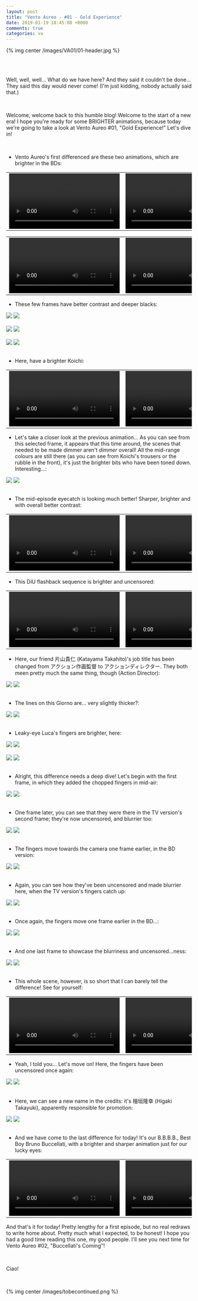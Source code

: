 ```yaml
---
layout: post
title: "Vento Aureo - #01 - Gold Experience"
date: 2019-01-19 18:45:08 +0000
comments: true
categories: va
---
```


{% img center /images/VA01/01-header.jpg %}
<!-- more -->

<br>
<br>

Well, well, well... What do we have here? And they said it couldn't be done... They said this day would never come! (I'm just kidding, nobody actually said that.)

<br>

Welcome, welcome back to this humble blog! Welcome to the start of a new era! I hope you're ready for some BRIGHTER animations, because today we're going to take a look at Vento Aureo #01, "Gold Experience!" Let's dive in!

<br>

- Vento Aureo's first differenced are these two animations, which are brighter in the BDs:

<table width="100%">
<tr>
<td align="left" valign="top" width="50%">
<video class='center' nocontrols loop preload='auto'>
  <source src="./../videos/VA01/TV 01 - brighter gold experience.webm" type='video/webm; codecs="vp8, vorbis"'>
</video>
</td>
<td align="left" valign="top" width="50%">
<video class='center' nocontrols loop preload='auto'>
  <source src="./../videos/VA01/BD 01 - brighter gold experience.webm" type='video/webm; codecs="vp8, vorbis"'>
</video>
</td>
</tr>
</table>

<table width="100%">
<tr>
<td align="left" valign="top" width="50%">
<video class='center' nocontrols loop preload='auto'>
  <source src="./../videos/VA01/TV 02 - brighter plant.webm" type='video/webm; codecs="vp8, vorbis"'>
</video>
</td>
<td align="left" valign="top" width="50%">
<video class='center' nocontrols loop preload='auto'>
  <source src="./../videos/VA01/BD 02 - brighter plant.webm" type='video/webm; codecs="vp8, vorbis"'>
</video>
</td>
</tr>
</table>

- These few frames have better contrast and deeper blacks:

<div id="container1" class="twentytwenty-container">
 <img src="./../images/VA01/tv-21385.jpg" />
 <img src="./../images/VA01/bd-21385.jpg" />
</div>

<br>

<div id="container1" class="twentytwenty-container">
 <img src="./../images/VA01/tv-21391.jpg" />
 <img src="./../images/VA01/bd-21391.jpg" />
</div>

<br>

<div id="container1" class="twentytwenty-container">
 <img src="./../images/VA01/tv-21405.jpg" />
 <img src="./../images/VA01/bd-21405.jpg" />
</div>

<br>

- Here, have a brighter Koichi:

<table width="100%">
<tr>
<td align="left" valign="top" width="50%">
<video class='center' nocontrols loop preload='auto'>
  <source src="./../videos/VA01/TV 03 - brighter koichi.webm" type='video/webm; codecs="vp8, vorbis"'>
</video>
</td>
<td align="left" valign="top" width="50%">
<video class='center' nocontrols loop preload='auto'>
  <source src="./../videos/VA01/BD 03 - brighter koichi.webm" type='video/webm; codecs="vp8, vorbis"'>
</video>
</td>
</tr>
</table>

- Let's take a closer look at the previous animation... As you can see from this selected frame, it appears that this time around, the scenes that needed to be made dimmer aren't _dimmer_ overall! All the mid-range colours are still there (as you can see from Koichi's trousers or the rubble in the front), it's just the brighter bits who have been toned down. Interesting...:

<div id="container1" class="twentytwenty-container">
 <img src="./../images/VA01/tv-21464.jpg" />
 <img src="./../images/VA01/bd-21464.jpg" />
</div>

<br>

- The mid-episode eyecatch is looking much better! Sharper, brighter and with overall better contrast:

<table width="100%">
<tr>
<td align="left" valign="top" width="50%">
<video class='center' nocontrols loop preload='auto'>
  <source src="./../videos/VA01/TV 04 - eyecatch.webm" type='video/webm; codecs="vp8, vorbis"'>
</video>
</td>
<td align="left" valign="top" width="50%">
<video class='center' nocontrols loop preload='auto'>
  <source src="./../videos/VA01/BD 04 - eyecatch.webm" type='video/webm; codecs="vp8, vorbis"'>
</video>
</td>
</tr>
</table>

- This DiU flashback sequence is brighter and uncensored:

<table width="100%">
<tr>
<td align="left" valign="top" width="50%">
<video class='center' nocontrols loop preload='auto'>
  <source src="./../videos/VA01/TV 05 - flashbacks.webm" type='video/webm; codecs="vp8, vorbis"'>
</video>
</td>
<td align="left" valign="top" width="50%">
<video class='center' nocontrols loop preload='auto'>
  <source src="./../videos/VA01/BD 05 - flashbacks.webm" type='video/webm; codecs="vp8, vorbis"'>
</video>
</td>
</tr>
</table>

- Here, our friend 片山貴仁 (Katayama Takahito)'s job title has been changed from アクション作画監督 to アクションディレクター. They both meen pretty much the same thing, though (Action Director):

<div id="container1" class="twentytwenty-container">
 <img src="./../images/VA01/tv-31170.jpg" />
 <img src="./../images/VA01/bd-31170.jpg" />
</div>

<br>

- The lines on this Giorno are... very slightly thicker?:

<div id="container1" class="twentytwenty-container">
 <img src="./../images/VA01/tv-31730.jpg" />
 <img src="./../images/VA01/bd-31730.jpg" />
</div>

<br>

- Leaky-eye Luca's fingers are brighter, here:

<div id="container1" class="twentytwenty-container">
 <img src="./../images/VA01/tv-31770.jpg" />
 <img src="./../images/VA01/bd-31770.jpg" />
</div>

<br>

<div id="container1" class="twentytwenty-container">
 <img src="./../images/VA01/tv-31785.jpg" />
 <img src="./../images/VA01/bd-31785.jpg" />
</div>

<br>

- Alright, this difference needs a deep dive! Let's begin with the first frame, in which they added the chopped fingers in mid-air:

<div id="container1" class="twentytwenty-container">
 <img src="./../images/VA01/tv-31827.jpg" />
 <img src="./../images/VA01/bd-31827.jpg" />
</div>

<br>

- One frame later, you can see that they were there in the TV version's second frame; they're now uncensored, and blurrier too:

<div id="container1" class="twentytwenty-container">
 <img src="./../images/VA01/tv-31828.jpg" />
 <img src="./../images/VA01/bd-31828.jpg" />
</div>

<br>

- The fingers move towards the camera one frame earlier, in the BD version:

<div id="container1" class="twentytwenty-container">
 <img src="./../images/VA01/tv-31830.jpg" />
 <img src="./../images/VA01/bd-31830.jpg" />
</div>

<br>

- Again, you can see how they've been uncensored and made blurrier here, when the TV version's fingers catch up:

<div id="container1" class="twentytwenty-container">
 <img src="./../images/VA01/tv-31832.jpg" />
 <img src="./../images/VA01/bd-31832.jpg" />
</div>

<br>

- Once again, the fingers move one frame earlier in the BD...:

<div id="container1" class="twentytwenty-container">
 <img src="./../images/VA01/tv-31833.jpg" />
 <img src="./../images/VA01/bd-31833.jpg" />
</div>

<br>

- And one last frame to showcase the blurriness and uncensored...ness:

<div id="container1" class="twentytwenty-container">
 <img src="./../images/VA01/tv-31835.jpg" />
 <img src="./../images/VA01/bd-31835.jpg" />
</div>

<br>

- This whole scene, however, is so short that I can barely tell the difference! See for yourself:

<table width="100%">
<tr>
<td align="left" valign="top" width="50%">
<video class='center' nocontrols loop preload='auto'>
  <source src="./../videos/VA01/TV 06 - fingerspit.webm" type='video/webm; codecs="vp8, vorbis"'>
</video>
</td>
<td align="left" valign="top" width="50%">
<video class='center' nocontrols loop preload='auto'>
  <source src="./../videos/VA01/BD 06 - fingerspit.webm" type='video/webm; codecs="vp8, vorbis"'>
</video>
</td>
</tr>
</table>

- Yeah, I told you... Let's move on! Here, the fingers have been uncensored once again:

<div id="container1" class="twentytwenty-container">
 <img src="./../images/VA01/tv-31934.jpg" />
 <img src="./../images/VA01/bd-31934.jpg" />
</div>

<br>

- Here, we can see a new name in the credits: it's 檜垣隆幸 (Higaki Takayuki), apparently responsible for promotion:

<div id="container1" class="twentytwenty-container">
 <img src="./../images/VA01/tv-32690.jpg" />
 <img src="./../images/VA01/bd-32690.jpg" />
</div>

<br>

- And we have come to the last difference for today! It's our B.B.B.B., Best Boy Bruno Buccellati, with a brighter and sharper animation just for our lucky eyes:

<table width="100%">
<tr>
<td align="left" valign="top" width="50%">
<video class='center' nocontrols loop preload='auto'>
  <source src="./../videos/VA01/TV 07 - BBBB.webm" type='video/webm; codecs="vp8, vorbis"'>
</video>
</td>
<td align="left" valign="top" width="50%">
<video class='center' nocontrols loop preload='auto'>
  <source src="./../videos/VA01/BD 07 - BBBB.webm" type='video/webm; codecs="vp8, vorbis"'>
</video>
</td>
</tr>
</table>

And that's it for today! Pretty lengthy for a first episode, but no real redraws to write home about. Pretty much what I expected, to be honest! I hope you had a good time reading this one, my good people. I'll see you next time for Vento Aureo #02, "Buccellati's Coming"!

<br>

Ciao!

<br>

{% img center /images/tobecontinued.png %}